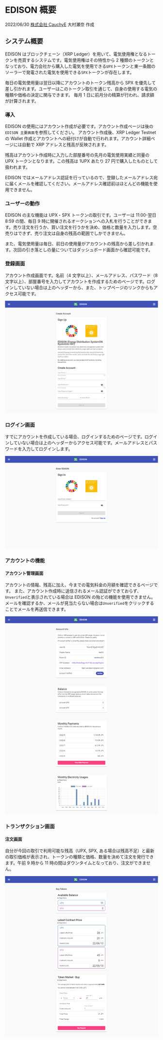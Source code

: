 # EDISON 概要

2022/06/30 [株式会社 CauchyE](https://cauchye.com/) 大村瀬奈 作成

## システム概要

EDISON はブロックチェーン（XRP Ledger）を用いて、電気使用権となるトークンを売買するシステムです。電気使用権はその特性から 2 種類のトークンとなっており、電力会社から購入した電気を使用できる`UPX`トークンと東一条館のソーラーで発電された電気を使用できる`SPX`トークンが存在します。

毎日の電気使用量は翌日以降にアカウントのトークン残高から SPX を優先して差し引かれます。ユーザーはこのトークン取引を通じて、自身の使用する電気の種類や価格の決定に関与できます。
毎月 1 日に前月分の精算が行われ、請求額が計算されます。

### 導入

EDISON の使用にはアカウント作成が必要です。アカウント作成ページは後の`EDISON 主要画面`を参照してください。
アカウント作成後、XRP Ledger Testnet の Wallet 作成とアカウントへの紐付けが自動で行われます。アカウント詳細ページには自動で XRP アドレスと残高が反映されます。

残高はアカウント作成時に入力した部屋番号の先月の電気使用実績と同量の UPX トークンとなります。この残高は 1UPX あたり 27 円で購入したものとして扱われます。

EDISON ではメールアドレス認証を行っているので、登録したメールアドレス宛に届くメールを確認してください。メールアドレス確認前はほとんどの機能を使用できません。

### ユーザーの動作

EDISON の主な機能は UPX・SPX トークンの取引です。ユーザーは 11:00-翌日 8:59 の間、毎日 9 時に開催されるオークションへの入札を行うことができます。売り注文を行うか、買い注文を行うかを決め、価格と数量を入力します。空売りはできず、売り注文は自身の残高の範囲でしかできません。

また、電気使用量は毎日、前日の使用量がアカウントの残高から差し引かれます。次回の引き落としの量についてはダッシュボード画面から確認可能です。

### 登録画面

アカウント作成画面です。名前（4 文字以上）、メールアドレス、パスワード（8 文字以上）、部屋番号を入力してアカウントを作成するためのページです。ログインしていない場合は上のヘッダーから、また、トップページのリンクからもアクセス可能です。

<img src='accounts-create.png'>

### ログイン画面

すでにアカウントを作成している場合、ログインするためのページです。ログインしていない場合は上のヘッダーからアクセス可能です。メールアドレスとパスワードを入力してログインします。

<img src='accounts-enter.png'>

<div style="page-break-before:always"></div>

### アカウントの機能

#### アカウント管理画面

アカウントの情報、残高に加え、今までの電気料金の月額を確認できるページです。
また、アカウント作成時に送信されるメール認証ができておらず、`Unverified`と表示されている場合は EDISON の殆どの機能を使用できません。メールを確認するか、メールが見当たらない場合は`Unverified`をクリックすることでメールを再送信できます。

<img src='accounts-account.png'>

### トランザクション画面

#### 注文画面

自分が今回の取引で利用可能な残高（UPX, SPX, ある場合は残高不足）と最新の取引価格が表示され、トークンの種類と価格、数量を決めて注文を発行できます。午前 9 時から 11 時の間はダウンタイムとなっており、注文ができません。

<img src='txs-buy.png'>
